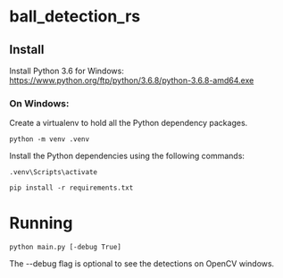 # ball_detection_rs

## Install

Install Python 3.6 for Windows: https://www.python.org/ftp/python/3.6.8/python-3.6.8-amd64.exe

### On Windows:
Create a virtualenv to hold all the Python dependency packages.

    python -m venv .venv

Install the Python dependencies using the following commands:

    .venv\Scripts\activate
    
	pip install -r requirements.txt

# Running

    python main.py [-debug True]

The --debug flag is optional to see the detections on OpenCV windows.